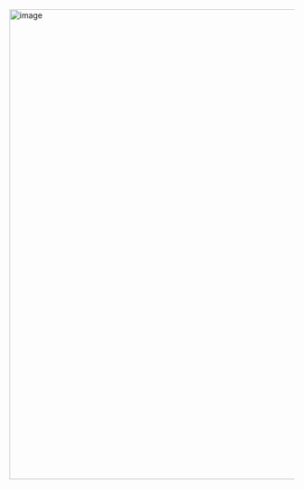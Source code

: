 <img width="1106" height="832" alt="image" src="https://github.com/user-attachments/assets/b56f5667-dae0-48fe-875c-f00c824e867f" />
